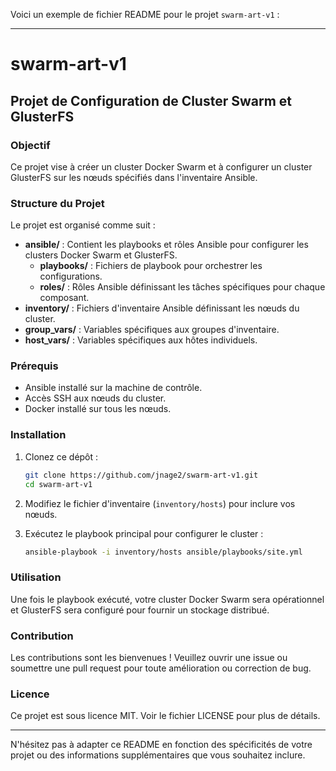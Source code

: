 Voici un exemple de fichier README pour le projet `swarm-art-v1` :

---

# swarm-art-v1

## Projet de Configuration de Cluster Swarm et GlusterFS

### Objectif

Ce projet vise à créer un cluster Docker Swarm et à configurer un cluster GlusterFS sur les nœuds spécifiés dans l'inventaire Ansible.

### Structure du Projet

Le projet est organisé comme suit :

- **ansible/** : Contient les playbooks et rôles Ansible pour configurer les clusters Docker Swarm et GlusterFS.
  - **playbooks/** : Fichiers de playbook pour orchestrer les configurations.
  - **roles/** : Rôles Ansible définissant les tâches spécifiques pour chaque composant.
- **inventory/** : Fichiers d'inventaire Ansible définissant les nœuds du cluster.
- **group_vars/** : Variables spécifiques aux groupes d'inventaire.
- **host_vars/** : Variables spécifiques aux hôtes individuels.

### Prérequis

- Ansible installé sur la machine de contrôle.
- Accès SSH aux nœuds du cluster.
- Docker installé sur tous les nœuds.

### Installation

1. Clonez ce dépôt :
   ```bash
   git clone https://github.com/jnage2/swarm-art-v1.git
   cd swarm-art-v1
   ```

2. Modifiez le fichier d'inventaire (`inventory/hosts`) pour inclure vos nœuds.

3. Exécutez le playbook principal pour configurer le cluster :
   ```bash
   ansible-playbook -i inventory/hosts ansible/playbooks/site.yml
   ```

### Utilisation

Une fois le playbook exécuté, votre cluster Docker Swarm sera opérationnel et GlusterFS sera configuré pour fournir un stockage distribué.

### Contribution

Les contributions sont les bienvenues ! Veuillez ouvrir une issue ou soumettre une pull request pour toute amélioration ou correction de bug.

### Licence

Ce projet est sous licence MIT. Voir le fichier LICENSE pour plus de détails.

---

N'hésitez pas à adapter ce README en fonction des spécificités de votre projet ou des informations supplémentaires que vous souhaitez inclure.
